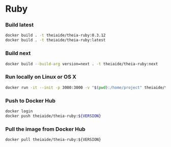 # Ruby 

### Build latest

```bash
docker build . -t theiaide/theia-ruby:0.3.12
docker build . -t theiaide/theia-ruby:latest
```

### Build next

```bash
docker build --build-arg version=next . -t theiaide/theia-ruby:next
```

### Run locally on Linux or OS X

```bash
docker run -it --init -p 3000:3000 -v "$(pwd):/home/project" theiaide/theia-ruby:latest
```

### Push to Docker Hub

```bash
docker login
docker push theiaide/theia-ruby:${VERSION}
```

### Pull the image from Docker Hub

```
docker pull theiaide/theia-ruby:${VERSION}
```
